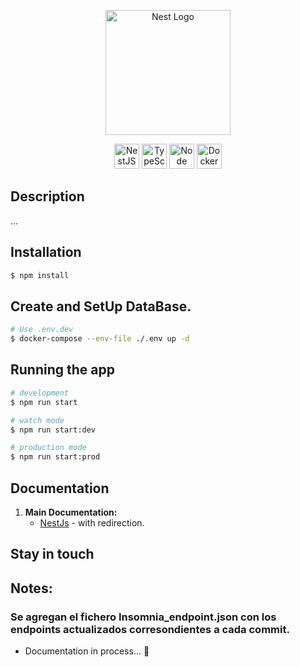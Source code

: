 <p align="center">
<a   href="http://nestjs.com/" target="blank"><img src="https://emuna.mx/wp-content/uploads/2022/04/logo-emuna.png" width="200" alt="Nest Logo" /></a>
</p>

<p align="center">
   <a href="http://nestjs.com/" target="blank"><img src="https://github.com/marwin1991/profile-technology-icons/assets/136815194/519bfaf3-c242-431e-a269-876979f05574
   " width="40" alt="NestJS Logo" /></a>
  <a href="http://nestjs.com/" target="blank"><img src="https://user-images.githubusercontent.com/25181517/183890598-19a0ac2d-e88a-4005-a8df-1ee36782fde1.png" width="40" alt="TypeScript Logo" /></a>
  <a href="http://nestjs.com/" target="blank"><img src="https://user-images.githubusercontent.com/25181517/183568594-85e280a7-0d7e-4d1a-9028-c8c2209e073c.png" width="40" alt="Node Logo" /></a>
    <a href="http://nestjs.com/" target="blank"><img src="https://user-images.githubusercontent.com/25181517/117207330-263ba280-adf4-11eb-9b97-0ac5b40bc3be.png" width="40" alt="Docker Logo" /></a>

</p>

## Description

...



## Installation

```bash
$ npm install
```

## Create and SetUp DataBase.

```bash
# Use .env.dev
$ docker-compose --env-file ./.env up -d

```

## Running the app

```bash
# development
$ npm run start

# watch mode
$ npm run start:dev

# production mode
$ npm run start:prod
```

## Documentation

1. **Main Documentation:**
   - [NestJs](https://docs.nestjs.com/) - with redirection. 

## Stay in touch

 

## Notes:

### Se agregan el fichero Insomnia_endpoint.json con los endpoints actualizados corresondientes a cada commit.

- Documentation in process... 🔨

